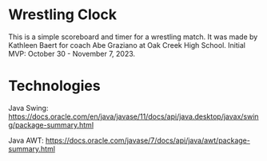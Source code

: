 # Wrestling Clock
This is a simple scoreboard and timer for a wrestling match. It was made by Kathleen Baert for coach Abe Graziano at Oak Creek High School. Initial MVP: October 30 - November 7, 2023.

# Technologies
Java Swing: https://docs.oracle.com/en/java/javase/11/docs/api/java.desktop/javax/swing/package-summary.html

Java AWT: https://docs.oracle.com/javase/7/docs/api/java/awt/package-summary.html
